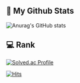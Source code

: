 ## 🎫 My Github Stats
![Anurag's GitHub stats](https://github-readme-stats.vercel.app/api?username=bemjikim&show_icons=true&theme=radical)

## 💻 Rank
[![Solved.ac Profile](http://mazassumnida.wtf/api/v2/generate_badge?boj=tkfwls26)](https://solved.ac/tkfwls26/)


[![Hits](https://hits.seeyoufarm.com/api/count/incr/badge.svg?url=https%3A%2F%2Fgithub.com%2Fbemjikim&count_bg=%2347C8D9&title_bg=%23555555&icon=&icon_color=%23E7E7E7&title=hits&edge_flat=false)](https://hits.seeyoufarm.com)

